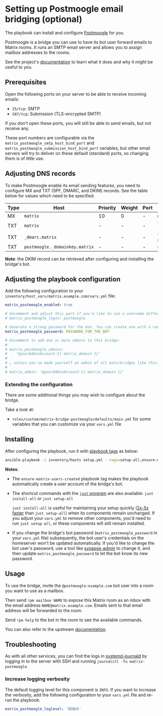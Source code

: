 # Setting up Postmoogle email bridging (optional)

The playbook can install and configure [Postmoogle](https://github.com/etkecc/postmoogle) for you.

Postmoogle is a bridge you can use to have its bot user forward emails to Matrix rooms. It runs an SMTP email server and allows you to assign mailbox addresses to the rooms.

See the project's [documentation](https://github.com/etkecc/postmoogle/blob/master/README.md) to learn what it does and why it might be useful to you.

## Prerequisites

Open the following ports on your server to be able to receive incoming emails:

  - `25/tcp`: SMTP
  - `587/tcp`: Submission (TLS-encrypted SMTP)

If you don't open these ports, you will still be able to send emails, but not receive any.

These port numbers are configurable via the `matrix_postmoogle_smtp_host_bind_port` and `matrix_postmoogle_submission_host_bind_port` variables, but other email servers will try to deliver on these default (standard) ports, so changing them is of little use.

## Adjusting DNS records

To make Postmoogle enable its email sending features, you need to configure MX and TXT (SPF, DMARC, and DKIM) records. See the table below for values which need to be specified.

| Type | Host                           | Priority | Weight | Port | Target                             |
|------|--------------------------------|----------|--------|------|------------------------------------|
| MX   | `matrix`                       | 10       | 0      | -    | `matrix.example.com`               |
| TXT  | `matrix`                       | -        | -      | -    | `v=spf1 ip4:matrix-server-IP -all` |
| TXT  | `_dmarc.matrix`                | -        | -      | -    | `v=DMARC1; p=quarantine;`          |
| TXT  | `postmoogle._domainkey.matrix` | -        | -      | -    | get it from `!pm dkim`             |

**Note**: the DKIM record can be retrieved after configuring and installing the bridge's bot.

## Adjusting the playbook configuration

Add the following configuration to your `inventory/host_vars/matrix.example.com/vars.yml` file:

```yaml
matrix_postmoogle_enabled: true

# Uncomment and adjust this part if you'd like to use a username different than the default
# matrix_postmoogle_login: postmoogle

# Generate a strong password for the bot. You can create one with a command like `pwgen -s 64 1`.
matrix_postmoogle_password: PASSWORD_FOR_THE_BOT

# Uncomment to add one or more admins to this bridge:
#
# matrix_postmoogle_admins:
#  - '@yourAdminAccount:{{ matrix_domain }}'
#
# … unless you've made yourself an admin of all bots/bridges like this:
#
# matrix_admin: '@yourAdminAccount:{{ matrix_domain }}'
```

### Extending the configuration

There are some additional things you may wish to configure about the bridge.

Take a look at:

- `roles/custom/matrix-bridge-postmoogle/defaults/main.yml` for some variables that you can customize via your `vars.yml` file

## Installing

After configuring the playbook, run it with [playbook tags](playbook-tags.md) as below:

<!-- NOTE: let this conservative command run (instead of install-all) to make it clear that failure of the command means something is clearly broken. -->
```sh
ansible-playbook -i inventory/hosts setup.yml --tags=setup-all,ensure-matrix-users-created,start
```

**Notes**:

- The `ensure-matrix-users-created` playbook tag makes the playbook automatically create a user account of the bridge's bot.

- The shortcut commands with the [`just` program](just.md) are also available: `just install-all` or `just setup-all`

  `just install-all` is useful for maintaining your setup quickly ([2x-5x faster](../CHANGELOG.md#2x-5x-performance-improvements-in-playbook-runtime) than `just setup-all`) when its components remain unchanged. If you adjust your `vars.yml` to remove other components, you'd need to run `just setup-all`, or these components will still remain installed.

- If you change the bridge's bot password (`matrix_postmoogle_password` in your `vars.yml` file) subsequently, the bot user's credentials on the homeserver won't be updated automatically. If you'd like to change the bot user's password, use a tool like [synapse-admin](configuring-playbook-synapse-admin.md) to change it, and then update `matrix_postmoogle_password` to let the bot know its new password.

## Usage

To use the bridge, invite the `@postmoogle:example.com` bot user into a room you want to use as a mailbox.

Then send `!pm mailbox NAME` to expose this Matrix room as an inbox with the email address `NAME@matrix.example.com`. Emails sent to that email address will be forwarded to the room.

Send `!pm help` to the bot in the room to see the available commands.

You can also refer to the upstream [documentation](https://github.com/etkecc/postmoogle).

## Troubleshooting

As with all other services, you can find the logs in [systemd-journald](https://www.freedesktop.org/software/systemd/man/systemd-journald.service.html) by logging in to the server with SSH and running `journalctl -fu matrix-postmoogle`.

### Increase logging verbosity

The default logging level for this component is `INFO`. If you want to increase the verbosity, add the following configuration to your `vars.yml` file and re-run the playbook:

```yaml
matrix_postmoogle_loglevel: 'DEBUG'
```
